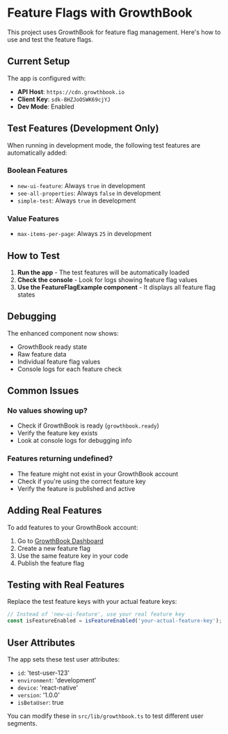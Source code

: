 # Feature Flags with GrowthBook

This project uses GrowthBook for feature flag management. Here's how to use and test the feature flags.

## Current Setup

The app is configured with:
- **API Host**: `https://cdn.growthbook.io`
- **Client Key**: `sdk-8HZJoOSWK69cjYJ`
- **Dev Mode**: Enabled

## Test Features (Development Only)

When running in development mode, the following test features are automatically added:

### Boolean Features
- `new-ui-feature`: Always `true` in development
- `see-all-properties`: Always `false` in development  
- `simple-test`: Always `true` in development

### Value Features
- `max-items-per-page`: Always `25` in development

## How to Test

1. **Run the app** - The test features will be automatically loaded
2. **Check the console** - Look for logs showing feature flag values
3. **Use the FeatureFlagExample component** - It displays all feature flag states

## Debugging

The enhanced component now shows:
- GrowthBook ready state
- Raw feature data
- Individual feature flag values
- Console logs for each feature check

## Common Issues

### No values showing up?
- Check if GrowthBook is ready (`growthbook.ready`)
- Verify the feature key exists
- Look at console logs for debugging info

### Features returning undefined?
- The feature might not exist in your GrowthBook account
- Check if you're using the correct feature key
- Verify the feature is published and active

## Adding Real Features

To add features to your GrowthBook account:

1. Go to [GrowthBook Dashboard](https://app.growthbook.io)
2. Create a new feature flag
3. Use the same feature key in your code
4. Publish the feature flag

## Testing with Real Features

Replace the test feature keys with your actual feature keys:

```typescript
// Instead of 'new-ui-feature', use your real feature key
const isFeatureEnabled = isFeatureEnabled('your-actual-feature-key');
```

## User Attributes

The app sets these test user attributes:
- `id`: 'test-user-123'
- `environment`: 'development'
- `device`: 'react-native'
- `version`: '1.0.0'
- `isBetaUser`: true

You can modify these in `src/lib/growthbook.ts` to test different user segments.
